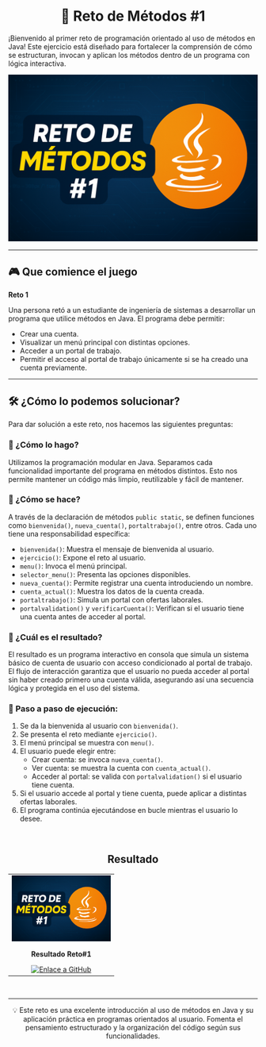 <h1 align="center">🎯 Reto de Métodos #1</h1>


<p align="left">
¡Bienvenido al primer reto de programación orientado al uso de métodos en Java! Este ejercicio está diseñado para fortalecer la comprensión de cómo se estructuran, invocan y aplican los métodos dentro de un programa con lógica interactiva.
</p>

<p align="center">
   <img src="./assets/reto1.webp" width="600" title="reto#1" alt="java">
</p>

---

<h2 align="left">🎮 Que comience el juego</h2>

<p align="left"><strong>Reto 1</strong></p>

<p align="left">
Una persona retó a un estudiante de ingeniería de sistemas a desarrollar un programa que utilice métodos en Java. El programa debe permitir:
</p>

<ul align="left">
  <li>Crear una cuenta.</li>
  <li>Visualizar un menú principal con distintas opciones.</li>
  <li>Acceder a un portal de trabajo.</li>
  <li>Permitir el acceso al portal de trabajo únicamente si se ha creado una cuenta previamente.</li>
</ul>

---

<h2 align="left">🛠️ ¿Cómo lo podemos solucionar?</h2>

<p align="left">Para dar solución a este reto, nos hacemos las siguientes preguntas:</p>

<h3 align="left">🔹 ¿Cómo lo hago?</h3>

<p align="left">
Utilizamos la programación modular en Java. Separamos cada funcionalidad importante del programa en métodos distintos. Esto nos permite mantener un código más limpio, reutilizable y fácil de mantener.
</p>

<h3 align="left">🔹 ¿Cómo se hace?</h3>

<p align="left">
A través de la declaración de métodos <code>public static</code>, se definen funciones como <code>bienvenida()</code>, <code>nueva_cuenta()</code>, <code>portaltrabajo()</code>, entre otros. Cada uno tiene una responsabilidad específica:
</p>

<ul align="left">
  <li><code>bienvenida()</code>: Muestra el mensaje de bienvenida al usuario.</li>
  <li><code>ejercicio()</code>: Expone el reto al usuario.</li>
  <li><code>menu()</code>: Invoca el menú principal.</li>
  <li><code>selector_menu()</code>: Presenta las opciones disponibles.</li>
  <li><code>nueva_cuenta()</code>: Permite registrar una cuenta introduciendo un nombre.</li>
  <li><code>cuenta_actual()</code>: Muestra los datos de la cuenta creada.</li>
  <li><code>portaltrabajo()</code>: Simula un portal con ofertas laborales.</li>
  <li><code>portalvalidation()</code> y <code>verificarCuenta()</code>: Verifican si el usuario tiene una cuenta antes de acceder al portal.</li>
</ul>

<h3 align="left">🔹 ¿Cuál es el resultado?</h3>

<p align="left">
El resultado es un programa interactivo en consola que simula un sistema básico de cuenta de usuario con acceso condicionado al portal de trabajo. El flujo de interacción garantiza que el usuario no pueda acceder al portal sin haber creado primero una cuenta válida, asegurando así una secuencia lógica y protegida en el uso del sistema.
</p>

<h3 align="left">🔢 Paso a paso de ejecución:</h3>

<ol align="left">
  <li>Se da la bienvenida al usuario con <code>bienvenida()</code>.</li>
  <li>Se presenta el reto mediante <code>ejercicio()</code>.</li>
  <li>El menú principal se muestra con <code>menu()</code>.</li>
  <li>El usuario puede elegir entre:
    <ul>
      <li>Crear cuenta: se invoca <code>nueva_cuenta()</code>.</li>
      <li>Ver cuenta: se muestra la cuenta con <code>cuenta_actual()</code>.</li>
      <li>Acceder al portal: se valida con <code>portalvalidation()</code> si el usuario tiene cuenta.</li>
    </ul>
  </li>
  <li>Si el usuario accede al portal y tiene cuenta, puede aplicar a distintas ofertas laborales.</li>
  <li>El programa continúa ejecutándose en bucle mientras el usuario lo desee.</li>
</ol>

<br>
<div id="Proyectos">
<h2 align="center">Resultado</h2>
    <table>
  <tr>
    <td align="center">
      <img src="./assets/reto1.webp" width="200" title="metodos en java" alt="java"><br>
      <p><strong>Resultado Reto#1</strong></p>
      <a href="https://github.com/BlackConsol/metodos" title="ir al recurso">
        <img src="https://img.shields.io/badge/GITHUB-000000?style=for-the-badge&logo=github&logoColor=white" title="Ver en GitHub" alt="Enlace a GitHub">
      </a>
    </td>
  </tr>
</table>
</div>

</br>


---

<p align="center">
💡 Este reto es una excelente introducción al uso de métodos en Java y su aplicación práctica en programas orientados al usuario. Fomenta el pensamiento estructurado y la organización del código según sus funcionalidades.
</p>

